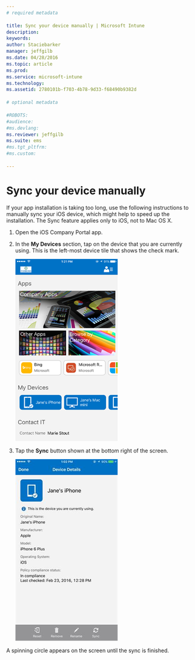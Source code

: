 ```yaml
---
# required metadata

title: Sync your device manually | Microsoft Intune
description:
keywords:
author: Staciebarker
manager: jeffgilb
ms.date: 04/28/2016
ms.topic: article
ms.prod:
ms.service: microsoft-intune
ms.technology:
ms.assetid: 2780101b-f703-4b78-9d33-f68490b9382d

# optional metadata

#ROBOTS:
#audience:
#ms.devlang:
ms.reviewer: jeffgilb
ms.suite: ems
#ms.tgt_pltfrm:
#ms.custom:

---
```



# Sync your device manually

If your app installation is taking too long, use the following instructions to manually sync your iOS device, which might help to speed up the installation. The Sync feature applies only to iOS, not to Mac OS X.

1. Open the iOS Company Portal app.

2. In the **My Devices** section, tap on the device that you are currently using. This is the left-most device tile that shows the check mark.

    ![ios-sync-1-comp-portal-apps](./media/ios-sync-1-comp-portal-apps.png)

3.  Tap the **Sync** button shown at the bottom right of the screen.

    ![ios-sync-2-sync-button](./media/ios-sync-2-sync-button.png)

A spinning circle appears on the screen until the sync is finished.